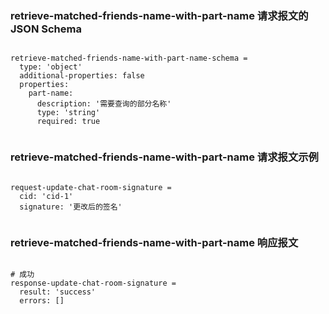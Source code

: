 ### retrieve-matched-friends-name-with-part-name 请求报文的 JSON Schema
<pre><code>
retrieve-matched-friends-name-with-part-name-schema =
  type: 'object'
  additional-properties: false
  properties:
    part-name:
      description: '需要查询的部分名称'
      type: 'string'
      required: true

</code></pre>

### retrieve-matched-friends-name-with-part-name 请求报文示例
<pre><code>
request-update-chat-room-signature =
  cid: 'cid-1'
  signature: '更改后的签名'

</code></pre>

### retrieve-matched-friends-name-with-part-name 响应报文
<pre><code>
# 成功
response-update-chat-room-signature =
  result: 'success'
  errors: []

</code></pre>


